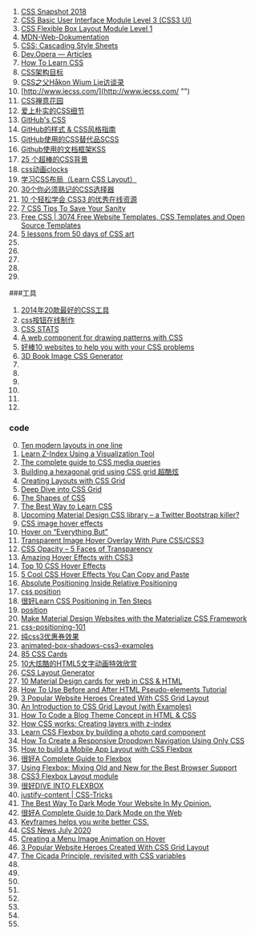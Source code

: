 1. [CSS Snapshot 2018](https://www.w3.org/TR/css/)
1. [CSS Basic User Interface Module Level 3 (CSS3 UI)](https://www.w3.org/TR/css-ui-3/)
1. [CSS Flexible Box Layout Module Level 1](https://www.w3.org/TR/css-flexbox-1/)
1. [MDN-Web-Dokumentation](https://developer.mozilla.org/de/)
1. [CSS: Cascading Style Sheets](https://developer.mozilla.org/en-US/docs/Web/CSS)
1. [Dev.Opera — Articles](https://dev.opera.com/articles/)
1. [How To Learn CSS](https://www.smashingmagazine.com/2019/01/how-to-learn-css/)
1. [CSS架构目标](http://www.admin10000.com/document/1229.html "")
2. [CSS之父Håkon Wium Lie访谈录](http://www.admin10000.com/document/5284.html "")
1. [http://www.iecss.com/](http://www.iecss.com/ "")
2. [CSS禅意花园](http://www.csszengarden.com/ "CSS禅意花园")
3. [爱上朴实的CSS细节](http://www.open-open.com/bbs/view/1348305430588 "")
4. [GitHub's CSS](http://markdotto.com/2014/07/23/githubs-css/ "")
5. [GitHub的样式 & CSS风格指南](https://github.com/styleguide/css "")
6. [GitHub使用的CSS替代品SCSS](https://github.com/nex3/sass "")
7. [Github使用的文档框架KSS](https://github.com/kneath/kss "")
8. [25 个超棒的CSS背景](http://www.php100.com/html/webkaifa/DIV_CSS/2012/0110/9644.html "")
9. [css动画clocks](https://cssanimation.rocks/clocks/ "")
10. [学习CSS布局（Learn CSS Layout）](http://learnlayout.com/ "学习css布局")
11. [30个你必须熟记的CSS选择器](http://code.tutsplus.com/tutorials/the-30-css-selectors-you-must-memorize--net-16048 "")
12. [10 个轻松学会 CSS3 的优秀在线资源](http://www.oschina.net/news/60989/10-best-online-resources-to-learn-css3-easily "")
13. [7 CSS Tips To Save Your Sanity](https://dev.to/okeeffed/7-css-tips-to-save-your-sanity-2a44)
4. [Free CSS | 3074 Free Website Templates, CSS Templates and Open Source Templates](https://www.free-css.com/)
4. [5 lessons from 50 days of CSS art](https://dev.to/s_aitchison/5-lessons-from-50-days-of-css-art-2ae1)
4. []()
4. []()
4. []()
4. []()
4. []()

###工具
1. [2014年20款最好的CSS工具 ](http://www.admin10000.com/document/4578.html "")
2. [css按钮在线制作](http://www.bestcssbuttongenerator.com/ "")
3. [CSS STATS](https://cssstats.com/)
4. [A web component for drawing patterns with CSS](https://css-doodle.com/)
4. [好棒10 websites to help you with your CSS problems](https://dev.to/amanajayvarma/10-website-to-help-you-with-your-css-problems-2poi)
4. [3D Book Image CSS Generator](https://3d-book-css.netlify.app/)
4. []()
4. []()
4. []()
4. []()
4. []()
4. []()

### code
0. [Ten modern layouts in one line ](https://web.dev/one-line-layouts/)
1. [Learn Z-Index Using a Visualization Tool](https://thirumanikandan.com/posts/learn-z-index-using-a-visualization-tool)
2. [The complete guide to CSS media queries](https://polypane.app/blog/the-complete-guide-to-css-media-queries/?ref=devawesome.io)
3. [Building a hexagonal grid using CSS grid 超酷炫](https://ninjarockstar.dev/css-hex-grids/)
4. [Creating Layouts with CSS Grid](https://www.sitepoint.com/creating-css-grid-layouts/)
4. [Deep Dive into CSS Grid](https://scotch.io/tutorials/deep-dive-into-css-grid-2)
4. [The Shapes of CSS](https://css-tricks.com/the-shapes-of-css/)
4. [The Best Way to Learn CSS](https://webdesign.tutsplus.com/tutorials/the-best-way-to-learn-css--webdesign-11906)
4. [Upcoming Material Design CSS library – a Twitter Bootstrap killer?](http://materialdesignblog.com/upcoming-material-design-css-library-a-twitter-bootstrap-killer/)
4. [CSS image hover effects](http://www.corelangs.com/css/box/hover.html)
4. [Hover on “Everything But”](https://css-tricks.com/hover-on-everything-but/)
4. [Transparent Image Hover Overlay With Pure CSS/CSS3](https://www.cssscript.com/transparent-image-hover-overlay-with-pure-css-css3/)
4. [CSS Opacity – 5 Faces of Transparency](https://shibashake.com/wordpress-theme/css-opacity-5-faces-of-transparency)
4. [Amazing Hover Effects with CSS3](https://bavotasan.com/2011/amazing-hover-effects-with-css3/)
4. [Top 10 CSS Hover Effects](https://www.jeremycookson.com/top-10-css-hover-effects/)
4. [5 Cool CSS Hover Effects You Can Copy and Paste](https://designshack.net/articles/css/5-cool-css-hover-effects-you-can-copy-and-paste/)
4. [Absolute Positioning Inside Relative Positioning](https://css-tricks.com/absolute-positioning-inside-relative-positioning/)
4. [css  position](https://css-tricks.com/almanac/properties/p/position/)
4. [很好Learn CSS Positioning in Ten Steps](http://www.barelyfitz.com/screencast/html-training/css/positioning/)
4. [position](http://learnlayout.com/position.html)
4. [Make Material Design Websites with the Materialize CSS Framework](https://scotch.io/tutorials/make-material-design-websites-with-the-materialize-css-framework)
4. [css-positioning-101](https://alistapart.com/article/css-positioning-101)
4. [纯css3优惠券效果](https://www.a5xiazai.com/demo/code_pop/19/1127/)
4. [animated-box-shadows-css3-examples](https://www.html5andbeyond.com/animated-box-shadows-css3-examples/)
4. [85 CSS Cards](https://freefrontend.com/css-cards/)
4. [10大炫酷的HTML5文字动画特效欣赏](https://www.html5tricks.com/10-cool-html5-text-animation.html)
4. [CSS Layout Generator](https://www.webdesignrankings.com/resources/csslayoutgenerator/)
4. [10 Material Design cards for web in CSS & HTML](http://materialdesignblog.com/10-material-design-cards-for-web-in-css-html/)
4. [How To Use Before and After HTML Pseudo-elements Tutorial](https://www.codewall.co.uk/how-to-use-before-and-after-html-pseudo-elements-tutorial)
4. [3 Popular Website Heroes Created With CSS Grid Layout](https://dev.to/5t3ph/3-popular-website-heroes-created-with-css-grid-layout-4fdl)
4. [An Introduction to CSS Grid Layout (with Examples)](https://www.freecodecamp.org/news/intro-to-css-grid-layout/)
4. [How To Code a Blog Theme Concept in HTML & CSS](https://line25.com/tutorials/how-to-code-a-blog-theme-concept-in-html-css)
4. [How CSS works: Creating layers with z-index](https://blog.logrocket.com/how-css-works-creating-layers-with-z-index-6a20afe1550e/)
4. [Learn CSS Flexbox by building a photo card component](https://freshman.tech/flexbox/)
4. [How To Create a Responsive Dropdown Navigation Using Only CSS](https://1stwebdesigner.com/how-to-create-a-responsive-dropdown-navigation-using-only-css/)
4. [How to build a Mobile App Layout with CSS Flexbox](https://freshman.tech/flexbox-mobile-app/)
4. [很好A Complete Guide to Flexbox](https://css-tricks.com/snippets/css/a-guide-to-flexbox/)
4. [Using Flexbox: Mixing Old and New for the Best Browser Support](https://css-tricks.com/using-flexbox/)
4. [CSS3 Flexbox Layout module](https://www.alsacreations.com/tuto/lire/1493-css3-flexbox-layout-module.html)
4. [很好DIVE INTO FLEXBOX](https://bocoup.com/blog/dive-into-flexbox)
4. [justify-content | CSS-Tricks  ](https://css-tricks.com/almanac/properties/j/justify-content/)
4. [The Best Way To Dark Mode Your Website In My Opinion.](https://dev.to/mohammadfarmaan/the-best-way-to-dark-mode-your-website-1g7f)
4. [很好A Complete Guide to Dark Mode on the Web](https://css-tricks.com/a-complete-guide-to-dark-mode-on-the-web/)
4. [Keyframes helps you write better CSS.](https://keyframes.app/)
4. [CSS News July 2020](https://www.smashingmagazine.com/2020/07/css-news-july-2020/)
4. [Creating a Menu Image Animation on Hover](https://tympanus.net/codrops/2020/07/01/creating-a-menu-image-animation-on-hover/)
4. [3 Popular Website Heroes Created With CSS Grid Layout](https://dev.to/5t3ph/3-popular-website-heroes-created-with-css-grid-layout-4fdl)
4. [The Cicada Principle, revisited with CSS variables](https://lea.verou.me/2020/07/the-cicada-principle-revisited-with-css-variables/)
4. []()
4. []()
4. []()
4. []()
4. []()
4. []()
4. []()
4. []()
